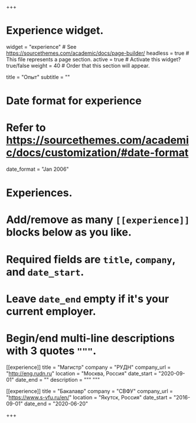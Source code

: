 +++
# Experience widget.
widget = "experience"  # See https://sourcethemes.com/academic/docs/page-builder/
headless = true  # This file represents a page section.
active = true  # Activate this widget? true/false
weight = 40  # Order that this section will appear.

title = "Опыт"
subtitle = ""

# Date format for experience
#   Refer to https://sourcethemes.com/academic/docs/customization/#date-format
date_format = "Jan 2006"

# Experiences.
#   Add/remove as many `[[experience]]` blocks below as you like.
#   Required fields are `title`, `company`, and `date_start`.
#   Leave `date_end` empty if it's your current employer.
#   Begin/end multi-line descriptions with 3 quotes `"""`.
[[experience]]
  title = "Магистр"
  company = "РУДН"
  company_url = "http://eng.rudn.ru"
  location = "Москва, Россия"
  date_start = "2020-09-01"
  date_end = ""
  description = """
  """

[[experience]]
  title = "Бакалавр"
  company = "СВФУ"
  company_url = "https://www.s-vfu.ru/en/"
  location = "Якутск, Россия"
  date_start = "2016-09-01"
  date_end = "2020-06-20"
  

+++
